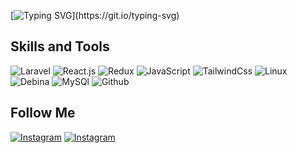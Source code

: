 [![Typing SVG](https://readme-typing-svg.herokuapp.com?color=%234121C5&size=16&lines=Welcome+to+BegDev+github+page.)](https://git.io/typing-svg)
## Skills and Tools
![Laravel](https://img.shields.io/badge/Laravel-010812?style=for-the-badge&logo=laravel&logoColor=A60213)
![React.js](https://img.shields.io/badge/React-010812?style=for-the-badge&logo=react&logoColor=0D88A6)
![Redux](https://img.shields.io/badge/Redux-010812?style=for-the-badge&logo=redux&logoColor=FFFFFF)
![JavaScript](https://img.shields.io/badge/JavaScript-010812?style=for-the-badge&logo=javascript&logoColor=AE7507)
![TailwindCss](https://img.shields.io/badge/TailwindCss-010812?style=for-the-badge&logo=tailwindcss&logoColor=0F9FC2)
![Linux](https://img.shields.io/badge/Linux-010812?style=for-the-badge&logo=linux&logoColor=AE7507)
![Debina](https://img.shields.io/badge/Debian-010812?style=for-the-badge&logo=debian&logoColor=C20209)
![MySQl](https://img.shields.io/badge/MySql-010812?style=for-the-badge&logo=mysql&logoColor=AE7507)
![Github](https://img.shields.io/badge/Github-010812?style=for-the-badge&logo=github&logoColor=FFFFFF)

## Follow Me
[![Instagram](https://img.shields.io/badge/Instagram-010812?style=for-the-badge&logo=instagram&logoColor=A6126B)](https://www.instagram.com/BegencMuradovich)
[![Instagram](https://img.shields.io/badge/Linkedin-010812?style=for-the-badge&logo=linkedin&logoColor=118CB0)](https://www.instagram.com/BegencMuradovich)
<!--
**BegencGlyjow/BegencGlyjow** is a ✨ _special_ ✨ repository because its `README.md` (this file) appears on your GitHub profile.

Here are some ideas to get you started:

- 🔭 I’m currently working on ...
- 🌱 I’m currently learning ...
- 👯 I’m looking to collaborate on ...
- 🤔 I’m looking for help with ...
- 💬 Ask me about ...
- 📫 How to reach me: ...
- 😄 Pronouns: ...
- ⚡ Fun fact: ...
-->
